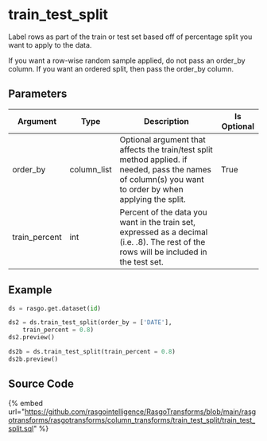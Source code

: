 

# train_test_split

Label rows as part of the train or test set based off of percentage split you want to apply to the data.

If you want a row-wise random sample applied, do not pass an order_by column. If you want an ordered split, then pass the order_by column.


## Parameters

|   Argument    |    Type     |                                                                       Description                                                                        | Is Optional |
| ------------- | ----------- | -------------------------------------------------------------------------------------------------------------------------------------------------------- | ----------- |
| order_by      | column_list | Optional argument that affects the train/test split method applied. if needed, pass the names of column(s) you want to order by when applying the split. | True        |
| train_percent | int         | Percent of the data you want in the train set, expressed as a decimal (i.e. .8). The rest of the rows will be included in the test set.                  |             |


## Example

```python
ds = rasgo.get.dataset(id)

ds2 = ds.train_test_split(order_by = ['DATE'],
    train_percent = 0.8)
ds2.preview()

ds2b = ds.train_test_split(train_percent = 0.8)
ds2b.preview()
```

## Source Code

{% embed url="https://github.com/rasgointelligence/RasgoTransforms/blob/main/rasgotransforms/rasgotransforms/column_transforms/train_test_split/train_test_split.sql" %}

